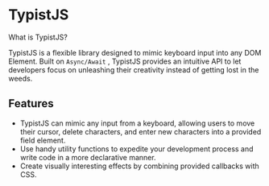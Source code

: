 # TypistJS

What is TypistJS?

TypistJS is a flexible library designed to mimic keyboard input into any DOM Element. Built on `Async/Await` , TypistJS provides an intuitive  API to let developers focus on unleashing their creativity instead of getting lost in the weeds. 

## Features

 - TypistJS can mimic any input from a keyboard, allowing users to move
   their cursor, delete characters, and enter new characters into a
   provided field element.
 - Use handy utility functions to expedite your development process and write code in a more declarative manner.
 - Create visually interesting effects by combining provided callbacks with CSS.
